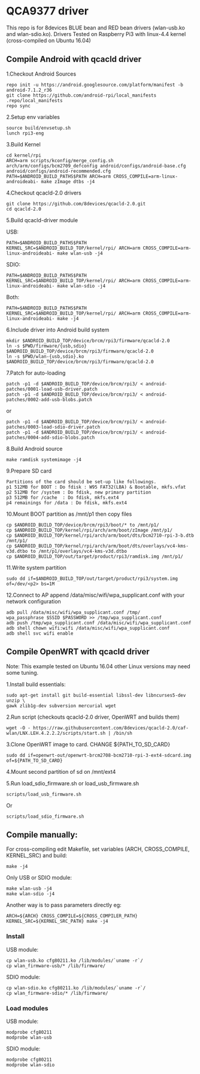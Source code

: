 QCA9377 driver
=====================================

This repo is for 8devices BLUE bean and RED bean drivers (wlan-usb.ko and wlan-sdio.ko).
Drivers Tested on Raspberry Pi3 with linux-4.4 kernel (cross-compiled on Ubuntu 16.04)

Compile Android with qcacld driver
-------------------------------------

1.Checkout Android Sources

    repo init -u https://android.googlesource.com/platform/manifest -b android-7.1.2_r36
    git clone https://github.com/android-rpi/local_manifests .repo/local_manifests
    repo sync

2.Setup env variables

    source build/envsetup.sh
    lunch rpi3-eng

3.Build Kernel

    cd kernel/rpi
    ARCH=arm scripts/kconfig/merge_config.sh arch/arm/configs/bcm2709_defconfig android/configs/android-base.cfg android/configs/android-recommended.cfg
    PATH=$ANDROID_BUILD_PATHS$PATH ARCH=arm CROSS_COMPILE=arm-linux-androideabi- make zImage dtbs -j4

4.Checkout qcacld-2.0 drivers

    git clone https://github.com/8devices/qcacld-2.0.git
    cd qcacld-2.0

5.Build qcacld-driver module

USB:

    PATH=$ANDROID_BUILD_PATHS$PATH KERNEL_SRC=$ANDROID_BUILD_TOP/kernel/rpi/ ARCH=arm CROSS_COMPILE=arm-linux-androideabi- make wlan-usb -j4

SDIO:

    PATH=$ANDROID_BUILD_PATHS$PATH KERNEL_SRC=$ANDROID_BUILD_TOP/kernel/rpi/ ARCH=arm CROSS_COMPILE=arm-linux-androideabi- make wlan-sdio -j4

Both:

    PATH=$ANDROID_BUILD_PATHS$PATH KERNEL_SRC=$ANDROID_BUILD_TOP/kernel/rpi/ ARCH=arm CROSS_COMPILE=arm-linux-androideabi- make -j4


6.Include driver into Android build system

    mkdir $ANDROID_BUILD_TOP/device/brcm/rpi3/firmware/qcacld-2.0
    ln -s $PWD/firmware/{usb,sdio} $ANDROID_BUILD_TOP/device/brcm/rpi3/firmware/qcacld-2.0
    ln -s $PWD/wlan-{usb,sdio}.ko $ANDROID_BUILD_TOP/device/brcm/rpi3/firmware/qcacld-2.0

7.Patch for auto-loading

    patch -p1 -d $ANDROID_BUILD_TOP/device/brcm/rpi3/ < android-patches/0001-load-usb-driver.patch
    patch -p1 -d $ANDROID_BUILD_TOP/device/brcm/rpi3/ < android-patches/0002-add-usb-blobs.patch

or

    patch -p1 -d $ANDROID_BUILD_TOP/device/brcm/rpi3/ < android-patches/0003-load-sdio-driver.patch
    patch -p1 -d $ANDROID_BUILD_TOP/device/brcm/rpi3/ < android-patches/0004-add-sdio-blobs.patch

8.Build Android source

    make ramdisk systemimage -j4

9.Prepare SD card

    Partitions of the card should be set-up like followings.
    p1 512MB for BOOT : Do fdisk : W95 FAT32(LBA) & Bootable, mkfs.vfat
    p2 512MB for /system : Do fdisk, new primary partition
    p3 512MB for /cache  : Do fdisk, mkfs.ext4
    p4 remainings for /data : Do fdisk, mkfs.ext4

10.Mount BOOT partition as /mnt/p1 then copy files

    cp $ANDROID_BUILD_TOP/device/brcm/rpi3/boot/* to /mnt/p1/
    cp $ANDROID_BUILD_TOP/kernel/rpi/arch/arm/boot/zImage /mnt/p1/
    cp $ANDROID_BUILD_TOP/kernel/rpi/arch/arm/boot/dts/bcm2710-rpi-3-b.dtb /mnt/p1/
    cp $ANDROID_BUILD_TOP/kernel/rpi/arch/arm/boot/dts/overlays/vc4-kms-v3d.dtbo to /mnt/p1/overlays/vc4-kms-v3d.dtbo
    cp $ANDROID_BUILD_TOP/out/target/product/rpi3/ramdisk.img /mnt/p1/

11.Write system partition

    sudo dd if=$ANDROID_BUILD_TOP/out/target/product/rpi3/system.img of=/dev/<p2> bs=1M

12.Connect to AP append /data/misc/wifi/wpa_supplicant.conf with your network configuration

    adb pull /data/misc/wifi/wpa_supplicant.conf /tmp/
    wpa_passphrase $SSID $PASSWORD >> /tmp/wpa_supplicant.conf
    adb push /tmp/wpa_supplicant.conf /data/misc/wifi/wpa_supplicant.conf
    adb shell chown wifi:wifi /data/misc/wifi/wpa_supplicant.conf
    adb shell svc wifi enable

Compile OpenWRT with qcacld driver
-------------------------------------

Note: This example tested on Ubuntu 16.04 other Linux versions may need some tuning.

1.Install build essentials:

    sudo apt-get install git build-essential libssl-dev libncurses5-dev unzip \
    gawk zlib1g-dev subversion mercurial wget

2.Run script (checkouts qcacld-2.0 driver, OpenWRT and builds them)

    wget -O - https://raw.githubusercontent.com/8devices/qcacld-2.0/caf-wlan/LNX.LEH.4.2.2.2/scripts/start.sh | /bin/sh

3.Clone OpenWRT image to card. CHANGE ${PATH_TO_SD_CARD}

    sudo dd if=openwrt-out/openwrt-brcm2708-bcm2710-rpi-3-ext4-sdcard.img of=${PATH_TO_SD_CARD}

4.Mount second partition of sd on /mnt/ext4

5.Run load_sdio_firmware.sh or load_usb_firmware.sh

    scripts/load_usb_firmware.sh

Or

    scripts/load_sdio_firmware.sh

Compile manually:
-------------------------------------

For cross-compiling edit Makefile, set variables (ARCH, CROSS_COMPILE, KERNEL_SRC) and build:

    make -j4

Only USB or SDIO module:

    make wlan-usb -j4
    make wlan-sdio -j4

Another way is to pass parameters directly eg:

    ARCH=${ARCH} CROSS_COMPILE=${CROSS_COMPILER_PATH} KERNEL_SRC=${KERNEL_SRC_PATH} make -j4

### Install

USB module:

    cp wlan-usb.ko cfg80211.ko /lib/modules/`uname -r`/
    cp wlan_firmware-usb/* /lib/firmware/

SDIO module:

    cp wlan-sdio.ko cfg80211.ko /lib/modules/`uname -r`/
    cp wlan_firmware-sdio/* /lib/firmware/

### Load modules

USB module:

    modprobe cfg80211
    modprobe wlan-usb

SDIO module:

    modprobe cfg80211
    modprobe wlan-sdio
